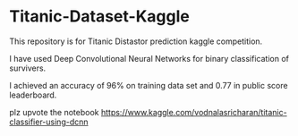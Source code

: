 # Titanic-Dataset-Kaggle
This repository is for Titanic Distastor prediction kaggle competition.

I have used Deep Convolutional Neural Networks for binary classification of survivers.

I achieved an accuracy of 96% on training data set and 0.77 in public score leaderboard.


plz upvote the notebook https://www.kaggle.com/vodnalasricharan/titanic-classifier-using-dcnn
